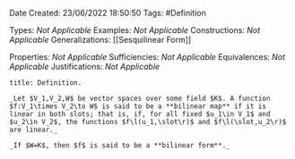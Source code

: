<div class="topSpace"></div>

Date Created: 23/06/2022 18:50:50
Tags: #Definition

Types: _Not Applicable_
Examples: _Not Applicable_
Constructions: _Not Applicable_
Generalizations: [[Sesquilinear Form]]

Properties: _Not Applicable_
Sufficiencies: _Not Applicable_
Equivalences: _Not Applicable_
Justifications: _Not Applicable_

``` ad-Definition
title: Definition.

_Let $V_1,V_2,W$ be vector spaces over some field $K$. A function $f:V_1\times V_2\to W$ is said to be a **bilinear map** if it is linear in both slots; that is, if, for all fixed $u_1\in V_1$ and $u_2\in V_2$, the functions $f\l(u_1,\slot\r)$ and $f\l(\slot,u_2\r)$ are linear._

_If $W=K$, then $f$ is said to be a **bilinear form**._

```

